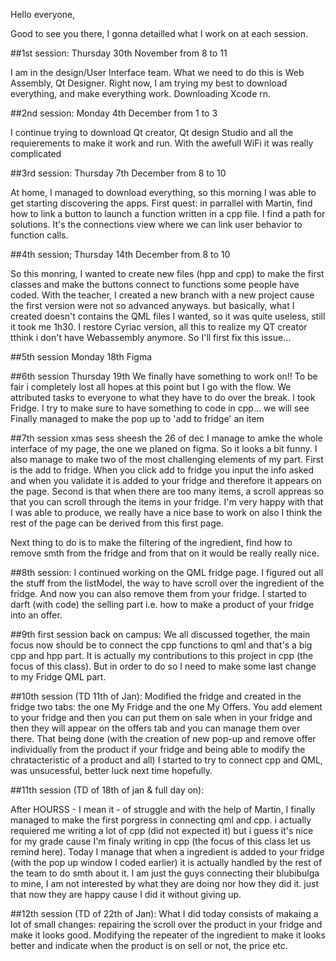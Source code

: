 Hello everyone, 

Good to see you there, I gonna detailled what I work on at each session. 

##1st session: Thursday 30th November from 8 to 11

I am in the design/User Interface team. What we need to do this is Web Assembly, Qt Designer. 
Right now, I am trying my best to download everything, and make everything work. 
Downloading Xcode rn. 

##2nd session: Monday 4th December from 1 to 3

I continue trying to download Qt creator, Qt design Studio and all the requierements to make it work and run. 
With the awefull WiFi it was really complicated

##3rd session: Thursday 7th December from 8 to 10

At home, I managed to download everything, so this morning I was able to get starting discovering the apps. 
First quest: in parrallel with Martin, find how to link a button to launch a function written in a cpp file. 
I find a path for solutions. It's the connections view where we can link user behavior to function calls. 

##4th session; Thursday 14th December from 8 to 10

So this monring, I wanted to create new files (hpp and cpp) to make the first classes and make the buttons connect to functions some people have coded. 
With the teacher, I created a new branch with a new project cause the first version were not so advanced anyways. but basically, what I created doesn't contains the QML files I wanted, so it was quite useless, still it took me 1h30. I restore Cyriac version, all this to realize my QT creator tthink i don't have Webassembly anymore. So I'll first fix this issue...

##5th session Monday 18th
Figma

##6th session Thursday 19th
We finally have something to work on!! To be fair i completely lost all hopes at this point but I go with the flow. 
We attributed tasks to everyone to what they have to do over the break. I took Fridge.
I try to make sure to have something to code in cpp... we will see
Finally managed to make the pop up to 'add to fridge' an item

##7th session xmas sess sheesh the 26 of dec
I manage to amke the whole interface of my page, the one we planed on figma. So it looks a bit funny. 
I also manage to make two of the most challenging elements of my part. 
First is the add to fridge. When you click add to fridge you input the info asked and when you validate it is added to your fridge and therefore it appears on the page. 
Second is that when there are too many items, a scroll appreas so that you can scroll through the items in your fridge. 
I'm very happy with that I was able to produce, we really have a nice base to work on also I think the rest of the page can be derived from this first page. 

Next thing to do is to make the filtering of the ingredient, find how to remove smth from the fridge and from that on it would be really really nice. 

##8th session: 
I continued working on the QML fridge page. I figured out all the stuff from the listModel, the way to have scroll over the ingredient of the fridge. And now you can also remove them from your fridge. I started to darft (with code) the selling part i.e. how to make a product of your fridge into an offer. 

##9th first session back on campus: 
We all discussed together, the main focus now should be to connect the cpp functions to qml and that's a big cpp and hpp part. It is actually my contributions to this project in cpp (the focus of this class). But in order to do so I need to make some last change to my Fridge QML part. 

##10th session (TD 11th of Jan):
Modified the fridge and created in the fridge two tabs: the one My Fridge and the one My Offers. You add element to your fridge and then you can put them on sale when in your fridge and then they will appear on the offers tab and you can manage them over there. That being done (with the creation of new pop-up and remove offer individually from the product if your fridge and being able to modify the chratacteristic of a product and all) I started to try to connect cpp and QML, was unsucessful, better luck next time hopefully. 

##11th session (TD of 18th of jan & full day on):

After HOURSS - I mean it - of struggle and with the help of Martin, I finally managed to make the first porgress in connecting qml and cpp. i actually requiered me writing a lot of cpp (did not expected it) but i guess it's nice for my grade cause I'm finaly writing in cpp (the focus of this class let us remind here). Today I manage that when a ingredient is added to your fridge (with the pop up window I coded earlier) it is actually handled by the rest of the team to do smth about it. I am just the guys connecting their blubibulga to mine, I am not interested by what they are doing nor how they did it. just that now they are happy cause I did it without giving up. 

##12th session (TD of 22th of Jan): 
What I did today consists of makaing a lot of small changes: repairing the scroll over the product in your fridge and make it looks good. Modifying the repeater of the ingredient to make it looks better and indicate when the product is on sell or not, the price etc. 
